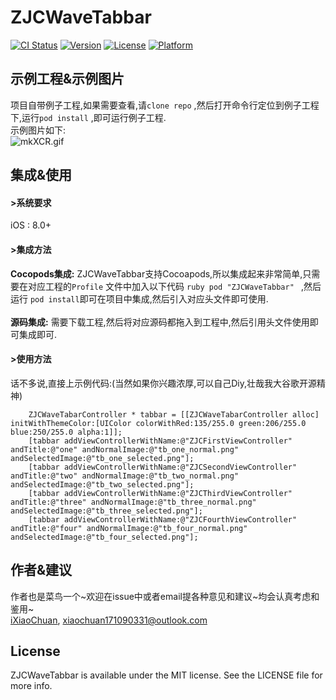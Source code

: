 # ZJCWaveTabbar

[![CI Status](http://img.shields.io/travis/xiaochuan171090331@outlook.com/ZJCWaveTabbar.svg?style=flat)](https://travis-ci.org/xiaochuan171090331@outlook.com/ZJCWaveTabbar)
[![Version](https://img.shields.io/cocoapods/v/ZJCWaveTabbar.svg?style=flat)](http://cocoapods.org/pods/ZJCWaveTabbar)
[![License](https://img.shields.io/cocoapods/l/ZJCWaveTabbar.svg?style=flat)](http://cocoapods.org/pods/ZJCWaveTabbar)
[![Platform](https://img.shields.io/cocoapods/p/ZJCWaveTabbar.svg?style=flat)](http://cocoapods.org/pods/ZJCWaveTabbar)

## 示例工程&示例图片
项目自带例子工程,如果需要查看,请```clone repo``` ,然后打开命令行定位到例子工程下,运行```pod install``` ,即可运行例子工程.</br>示例图片如下:</br>![mkXCR.gif](https://s1.imgchr.com/2017/09/07/mkXCR.gif)

## 集成&使用
#### >系统要求
iOS : 8.0+

#### >集成方法
**Cocopods集成:** ZJCWaveTabbar支持Cocoapods,所以集成起来非常简单,只需要在对应工程的```Profile``` 文件中加入以下代码
```ruby pod "ZJCWaveTabbar" ``` ,然后运行 ```pod install```即可在项目中集成,然后引入对应头文件即可使用. </br></br>
**源码集成:** 需要下载工程,然后将对应源码都拖入到工程中,然后引用头文件使用即可集成即可.

#### >使用方法
话不多说,直接上示例代码:(当然如果你兴趣浓厚,可以自己Diy,壮哉我大谷歌开源精神)

```
    ZJCWaveTabarController * tabbar = [[ZJCWaveTabarController alloc] initWithThemeColor:[UIColor colorWithRed:135/255.0 green:206/255.0 blue:250/255.0 alpha:1]];
    [tabbar addViewControllerWithName:@"ZJCFirstViewController" andTitle:@"one" andNormalImage:@"tb_one_normal.png" andSelectedImage:@"tb_one_selected.png"];
    [tabbar addViewControllerWithName:@"ZJCSecondViewController" andTitle:@"two" andNormalImage:@"tb_two_normal.png" andSelectedImage:@"tb_two_selected.png"];
    [tabbar addViewControllerWithName:@"ZJCThirdViewController" andTitle:@"three" andNormalImage:@"tb_three_normal.png" andSelectedImage:@"tb_three_selected.png"];
    [tabbar addViewControllerWithName:@"ZJCFourthViewController" andTitle:@"four" andNormalImage:@"tb_four_normal.png" andSelectedImage:@"tb_four_selected.png"];
```

## 作者&建议
作者也是菜鸟一个~欢迎在issue中或者email提各种意见和建议~均会认真考虑和鉴用~ </br>
[iXiaoChuan](!https://github.com/iXiaoChuan), xiaochuan171090331@outlook.com

## License
ZJCWaveTabbar is available under the MIT license. See the LICENSE file for more info.
